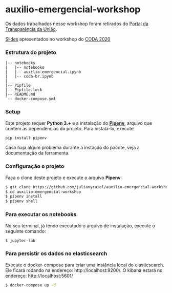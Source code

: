 # auxilio-emergencial-workshop

Os dados trabalhados nesse workshop foram retirados do [Portal da Transparência da União](http://www.portaltransparencia.gov.br/pagina-interna/603519-download-de-dados-auxilio-emergencial). 

[Slides](https://docs.google.com/presentation/d/1QoP9EHWsl-OZca-DCQIoXK1B70to55K_CyMAK3QsWcY/edit?usp=sharing) apresentados no workshop do [CODA 2020](https://escoladedados.org/coda2020/)

### Estrutura do projeto

```
|-- notebooks
|   |-- notebooks
|   |-- auxilio-emergencial.ipynb
|   |-- coda-br.ipynb
|
|-- Pipfile
|-- Pipfile.lock
|-- README.md
`-- docker-compose.yml
```

### Setup
Este projeto requer **Python 3.+** e a instalação do [**Pipenv**](https://pipenv-fork.readthedocs.io/en/latest/install.html), arquivo que contém as dependências do projeto. Para instalá-lo, execute: 

```bash
pip install pipenv
```

Caso haja algum problema durante a instação do pacote, veja a documentação da ferramenta.

### Configuração o projeto

Faça o clone deste projeto e execute o arquivo **Pipenv**:

```bash
$ git clone https://github.com/julianyraiol/auxilio-emergencial-workshop.git
$ cd auxilio-emergencial-workshop
$ pipenv install
$ pipenv shell
```

### Para executar os notebooks

No seu terminal, já tendo executado o arquivo de instalação, execute o seguinte comando:

```bash
$ jupyter-lab
```

### Para persistir os dados no elasticsearch

Execute o docker-compose para criar uma instância local do elasticsearch. Ele ficará rodando na endereço: http://localhost:9200/. 
O kibana estará no endereço: http://localhost:5601/

```bash
$ docker-compose up -d
```

